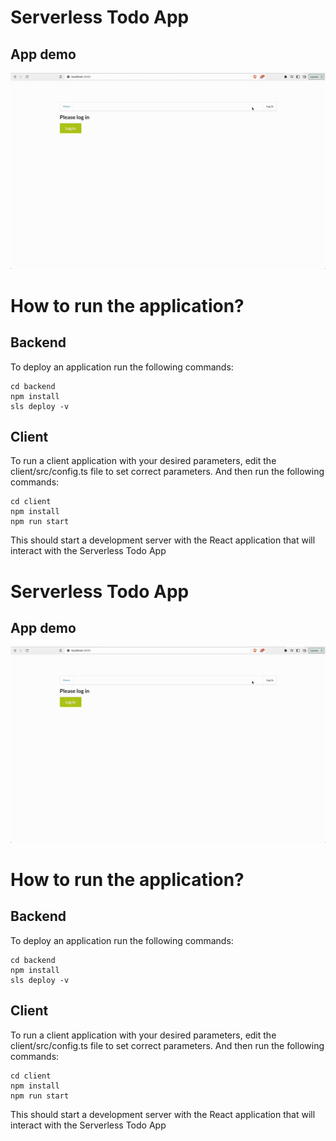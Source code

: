 # Serverless Todo App

## App demo

<img src="assets/demo.gif" alt="app_demo" width="800"/>

# How to run the application?

## Backend

To deploy an application run the following commands:

```
cd backend
npm install
sls deploy -v
```

## Client

To run a client application with your desired parameters, edit the client/src/config.ts file to set correct parameters. And then run the following commands:

```
cd client
npm install
npm run start
```

This should start a development server with the React application that will interact with the Serverless Todo App

# Serverless Todo App

## App demo

<img src="assets/demo.gif" alt="app_demo" width="800"/>

# How to run the application?

## Backend

To deploy an application run the following commands:

```
cd backend
npm install
sls deploy -v
```

## Client

To run a client application with your desired parameters, edit the client/src/config.ts file to set correct parameters. And then run the following commands:

```
cd client
npm install
npm run start
```

This should start a development server with the React application that will interact with the Serverless Todo App
